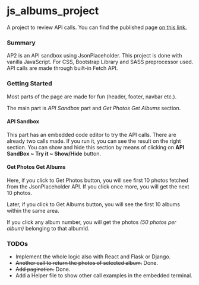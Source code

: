 # js_albums_project

A project to review API calls.
You can find the published page [on this link.](https://enginkosure.github.io/js_albums_project/)

### Summary

AP2 is an API sandbox using JsonPlaceholder. This project is done with vanilla JavaScript.
For CSS, Bootstrap Library and SASS preprocessor used.
API calls are made through built-in Fetch API.

### Getting Started

Most parts of the page are made for fun (header, footer, navbar etc.).

The main part is _API Sandbox_ part and _Get Photos Get Albums_ section.

#### API Sandbox

This part has an embedded code editor to try the API calls. There are already two calls made. If you run it, you can see the result on the right section.
You can show and hide this section by means of clicking on **API SandBox ~ Try it ~ Show/Hide** button.

#### Get Photos Get Albums

Here, if you click to Get Photos button, you will see first 10 photos fetched from the JsonPlaceholder API.
If you click once more, you will get the next 10 photos.

Later, if you click to Get Albums button, you will see the first 10 albums within the same area.

If you click any album number, you will get the photos _(50 photos per album)_ belonging to that albumId.

### TODOs

- Implement the whole logic also with React and Flask or Django.
- ~~Another call to return the photos of selected album.~~ Done.
- ~~Add pagination.~~ Done.
- Add a Helper file to show other call examples in the embedded terminal.
